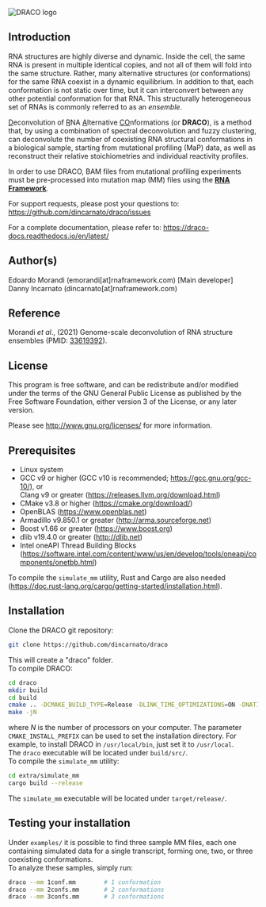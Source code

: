 ![DRACO logo](http://www.incarnatolab.com/images/software/draco.png)
<br />
## Introduction

RNA structures are highly diverse and dynamic. Inside the cell, the same RNA is present in multiple identical copies, and not all of them will fold into the same structure. Rather, many alternative structures (or conformations) for the same RNA coexist in a dynamic equilibrium. In addition to that, each conformation is not static over time, but it can interconvert between any other potential conformation for that RNA. This structurally heterogeneous set of RNAs is commonly referred to as an *ensemble*.

<u>D</u>econvolution of <u>R</u>NA <u>A</u>lternative <u>CO</u>nformations (or __DRACO__), is a method that, by using a combination of spectral deconvolution and fuzzy clustering, can deconvolute the number of coexisting RNA structural conformations in a biological sample, starting from mutational profiling (MaP) data, as well as reconstruct their relative stoichiometries and individual reactivity profiles.

In order to use DRACO, BAM files from mutational profiling experiments must be pre-processed into  mutation map (MM) files using the [__RNA Framework__](https://github.com/dincarnato/RNAframework). 

For support requests, please post your questions to: <https://github.com/dincarnato/draco/issues>

For a complete documentation, please refer to: <https://draco-docs.readthedocs.io/en/latest/>


## Author(s)

Edoardo Morandi (emorandi[at]rnaframework.com) [Main developer]<br/>
Danny Incarnato (dincarnato[at]rnaframework.com)<br/>


## Reference

Morandi *et al*., (2021) Genome-scale deconvolution of RNA structure ensembles (PMID: [33619392](https://pubmed.ncbi.nlm.nih.gov/33619392/)).


## License

This program is free software, and can be redistribute and/or modified under the terms of the GNU General Public License as published by the Free Software Foundation, either version 3 of the License, or any later version.

Please see <http://www.gnu.org/licenses/> for more information.


## Prerequisites

- Linux system
- GCC v9 or higher (GCC v10 is recommended; <https://gcc.gnu.org/gcc-10/>), or
  <br/>Clang v9 or greater (<https://releases.llvm.org/download.html>)
- CMake v3.8 or higher (<https://cmake.org/download/>)
- OpenBLAS (<https://www.openblas.net>)
- Armadillo v9.850.1 or greater (<http://arma.sourceforge.net>)
- Boost v1.66 or greater (<https://www.boost.org>)
- dlib v19.4.0 or greater (<http://dlib.net>)
- Intel oneAPI Thread Building Blocks (<https://software.intel.com/content/www/us/en/develop/tools/oneapi/components/onetbb.html>)

To compile the `simulate_mm` utility, Rust and Cargo are also needed (<https://doc.rust-lang.org/cargo/getting-started/installation.html>).


## Installation

Clone the DRACO git repository:

```bash
git clone https://github.com/dincarnato/draco
```
This will create a "draco" folder.<br/>
To compile DRACO:

```bash
cd draco
mkdir build
cd build
cmake .. -DCMAKE_BUILD_TYPE=Release -DLINK_TIME_OPTIMIZATIONS=ON -DNATIVE_BUILD=ON -DARMA_NO_WRAPPER=ON
make -jN
```
where *N* is the number of processors on your computer. The parameter `CMAKE_INSTALL_PREFIX` can be used to set the installation directory. For example, to install DRACO in `/usr/local/bin`, just set it to `/usr/local`.<br/>
The `draco` executable will be located under `build/src/`.
<br/>
To compile the `simulate_mm` utility:

```bash
cd extra/simulate_mm
cargo build --release
```
The `simulate_mm` executable will be located under `target/release/`.


## Testing your installation

Under `examples/` it is possible to find three sample MM files, each one containing simulated data for a single transcript, forming one, two, or three coexisting conformations.<br/>
To analyze these samples, simply run:

```bash
draco --mm 1conf.mm        # 1 conformation
draco --mm 2confs.mm       # 2 conformations
draco --mm 3confs.mm       # 3 conformations
```